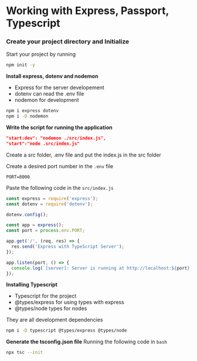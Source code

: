 # Working with Express, Passport, Typescript

### Create your project directory and Initialize
Start your project by running
```bash
npm init -y
```

**Install express, dotenv and nodemon**

- Express for the server developement 
- dotenv can read the .env file
-  nodemon for development
```bash
npm i express dotenv
npm i -D nodemon
```

**Write the script for running the application**

```json
"start:dev": "nodemon ./src/index.js",
"start":"node .src/index.js"
```

Create a src folder, .env file and put the index.js in the src folder <br/>

Create a desired port number in the `.env` file

```.env
PORT=8000
```
Paste the following code in the  `src/index.js`
```index.js
const express = require('express');
const dotenv = require('dotenv');

dotenv.config();

const app = express();
const port = process.env.PORT;

app.get('/', (req, res) => {
  res.send('Express with TypeScript Server');
});

app.listen(port, () => {
  console.log(`[server]: Server is running at http://localhost:${port}`);
});

```
**Installing Typescript**

- Typescript for the project
-  @types/express for using types with express
-  @types/node types for nodes

They are all development dependencies

```bash
npm i -D typescript @types/express @types/node
```

**Generate the tsconfig.json file**
Running the following code in `bash`
```bash
npx tsc --init
```
